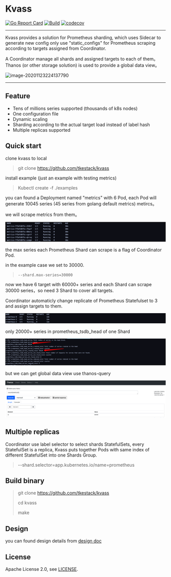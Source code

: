 # Kvass

  [![Go Report Card](https://goreportcard.com/badge/github.com/tkestack/kvass)](https://goreportcard.com/report/github.com/tkestack/kvass)  [![Build](https://github.com/tkestack/kvass/workflows/Build/badge.svg?branch=master)]()   [![codecov](https://codecov.io/gh/tkestack/kvass/branch/master/graph/badge.svg)](https://codecov.io/gh/tkestack/kvass)

------

Kvass provides a solution for Prometheus sharding, which uses Sidecar to generate new config only use "static_configs" for Prometheus scraping according to targets assigned from Coordinator.

A Coordinator manage all shards  and assigned targets to each of them。
Thanos (or other storage solution) is used to provide a global data view。

![image-20201123224137790](/Users/raylhuang/go/src/tkestack.io/kvass/README.assets/image-20201123224137790.png)

------

## Feature

* Tens of millions series supported (thousands of k8s nodes)
* One configuration file
* Dynamic scaling
* Sharding according to the actual target load instead of label hash
* Multiple replicas supported

## Quick start 

clone kvass to local 

> git clone https://github.com/tkestack/kvass

install example (just an example with testing metrics)

> Kubectl create -f ./examples

you can found a Deployment named "metrics" with 6 Pod, each Pod will generate 10045 series (45 series from golang default metrics) metircs。

we will scrape metrics from them。

![image-20200916185943754](./README.assets/image-20200916185943754.png)

the max series each Prometheus Shard can scrape is a flag of Coordinator Pod.

in the example case we set to 30000.

> ```
> --shard.max-series=30000
> ```

now we have 6 target with 60000+ series  and each Shard can scrape 30000 series，so need 3 Shard to cover all targets.

Coordinator  automaticly change replicate of Prometheus Statefulset to 3 and assign targets to them.

![image-20200916190143119](./README.assets/image-20200916190143119.png)

only 20000+ series in prometheus_tsdb_head of one Shard

![image-20200917112924277](./README.assets/image-20200917112924277.png)

but we can get global data view use thanos-query

![image-20200917112711674](./README.assets/image-20200917112711674.png)

## Multiple replicas

Coordinator use label selector to select shards StatefulSets, every StatefulSet is a replica, Kvass puts together Pods with same index of different StatefulSet into one Shards Group.

> --shard.selector=app.kubernetes.io/name=prometheus

## Build binary

> git clone https://github.com/tkestack/kvass
>
> cd kvass
>
> make 

## Design

you can found design details from [design doc](./documents/design.md)

## License
Apache License 2.0, see [LICENSE](./LICENSE).


